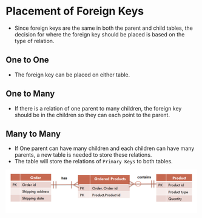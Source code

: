 # Placement of Foreign Keys

* Since foreign keys are the same in both the parent and child tables, the decision for where the foreign key should be placed is based on the type of relation.

## One to One
* The foreign key can be placed on either table.

## One to Many
* If there is a relation of one parent to many children, the foreign key should be in the children so they can each point to the parent.

## Many to Many
* If One parent can have many children and each children can have many parents, a new table is needed to store these relations.
* The table will store the relations of `Primary Keys` to both tables.

![Many to many relationship](../img/many_to_many.png)
